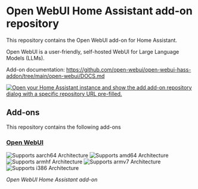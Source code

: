 # Open WebUI Home Assistant add-on repository

This repository contains the Open WebUI add-on for Home Assistant.

Open WebUI is a user-friendly, self-hosted WebUI for Large Language Models (LLMs).

Add-on documentation: <https://github.com/open-webui/open-webui-hass-addon/tree/main/open-webui/DOCS.md>

[![Open your Home Assistant instance and show the add add-on repository dialog with a specific repository URL pre-filled.](https://my.home-assistant.io/badges/supervisor_add_addon_repository.svg)](https://my.home-assistant.io/redirect/supervisor_add_addon_repository/?repository_url=https%3A%2F%2Fgithub.com%2Fopen-webui%2Fopen-webui-hass-addon)

## Add-ons

This repository contains the following add-ons

### [Open WebUI](lite-llm)

![Supports aarch64 Architecture][aarch64-shield]
![Supports amd64 Architecture][amd64-shield]
![Supports armhf Architecture][armhf-shield]
![Supports armv7 Architecture][armv7-shield]
![Supports i386 Architecture][i386-shield]

_Open WebUI Home Assistant add-on_

[aarch64-shield]: https://img.shields.io/badge/aarch64-yes-green.svg
[amd64-shield]: https://img.shields.io/badge/amd64-yes-green.svg
[armhf-shield]: https://img.shields.io/badge/armhf-yes-green.svg
[armv7-shield]: https://img.shields.io/badge/armv7-yes-green.svg
[i386-shield]: https://img.shields.io/badge/i386-yes-green.svg

